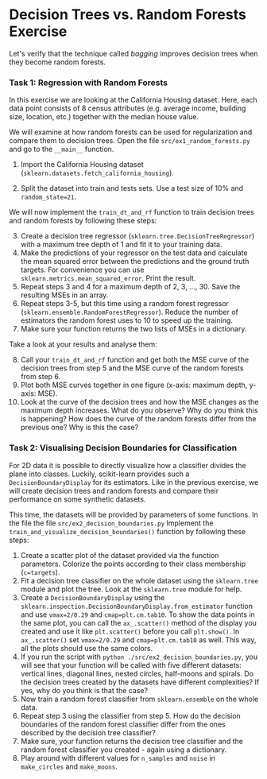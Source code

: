 # Decision Trees vs. Random Forests Exercise

Let's verify that the technique called *bagging* improves decision trees when they become random forests. 

### Task 1: Regression with Random Forests

In this exercise we are looking at the California Housing dataset. Here, each data point consists of 8 census attributes (e.g. average income, building size, location, etc.) together with the median house value.

We will examine at how random forests can be used for regularization and compare them to decision trees. Open the file `src/ex1_random_forests.py` and go to the `__main__` function.

1. Import the California Housing dataset (`sklearn.datasets.fetch_california_housing`).

2. Split the dataset into train and tests sets. Use a test size of 10% and `random_state=21`.

We will now implement the `train_dt_and_rf` function to train decision trees and random forests by following these steps:

3. Create a decision tree regressor (`sklearn.tree.DecisionTreeRegressor`) with a maximum tree depth of 1 and fit it to your training data.
4. Make the predictions of your regressor on the test data and calculate the mean squared error between the predictions and the ground truth targets. For convenience you can use `sklearn.metrics.mean_squared_error`. Print the result.
5. Repeat steps 3 and 4 for a maximum depth of 2, 3, ..., 30. Save the resulting MSEs in an array.
6. Repeat steps 3-5, but this time using a random forest regressor (`sklearn.ensemble.RandomForestRegressor`). Reduce the number of estimators the random forest uses to 10 to speed up the training.
7. Make sure your function returns the two lists of MSEs in a dictionary.

Take a look at your results and analyse them:

8. Call your `train_dt_and_rf` function and get both the MSE curve of the decision trees from step 5 and the MSE curve of the random forests from step 6.
8. Plot both MSE curves together in one figure (x-axis: maximum depth, y-axis: MSE).
9. Look at the curve of the decision trees and how the MSE changes as the maximum depth increases. What do you observe? Why do you think this is happening? How does the curve of the random forests differ from the previous one? Why is this the case?


### Task 2: Visualising Decision Boundaries for Classification

For 2D data it is possible to directly visualize how a classifier divides the plane into classes. Luckily, scikit-learn provides such a ``DecisionBoundaryDisplay`` for its estimators. Like in the previous exercise, we will create decision trees and random forests and compare their performance on some synthetic datasets.

This time, the datasets will be provided by parameters of some functions. In the file the file `src/ex2_decision_boundaries.py` Implement the ``train_and_visualize_decision_boundaries()`` function by following these steps:

1. Create a scatter plot of the dataset provided via the function parameters. Colorize the points according to their class membership (`c=targets`).
2. Fit a decision tree classifier on the whole dataset using the `sklearn.tree` module and plot the tree. Look at the `sklearn.tree` module for help.
3. Create a ``DecisionBoundaryDisplay`` using the ``sklearn.inspection.DecisionBoundaryDisplay.from_estimator`` function and use `vmax=2/0.29` and `cmap=plt.cm.tab10`. To show the data points in the same plot, you can call the ``ax_.scatter()`` method of the display you created and use it like ``plt.scatter()`` before you call ``plt.show()``. In `ax_.scatter()` set `vmax=2/0.29` and `cmap=plt.cm.tab10` as well. This way, all the plots should use the same colors.
4. If you run the script with `python ./src/ex2_decision_boundaries.py`, you will see that your function will be called with five different datasets: vertical lines, diagonal lines, nested circles, half-moons and spirals. Do the decision trees created by the datasets have different complexities? If yes, why do you think is that the case?
5. Now train a random forest classifier from `sklearn.ensemble` on the whole data.
6. Repeat step 3 using the classifier from step 5. How do the decision boundaries of the random forest classifier differ from the ones described by the decision tree classifier?
7. Make sure, your function returns the decision tree classifier and the random forest classifier you created - again using a dictionary.
8. Play around with different values for `n_samples` and `noise` in `make_circles` and `make_moons`.



